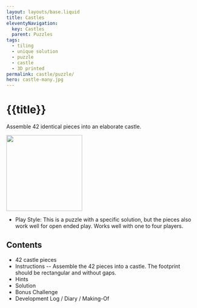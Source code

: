 ```yaml
---
layout: layouts/base.liquid
title: Castles
eleventyNavigation:
  key: Castles
  parent: Puzzles
tags:
  - tiling
  - unique solution
  - puzzle
  - castle
  - 3D printed
permalink: castle/puzzle/
hero: castle-many.jpg 
---
```

# {{title}}
Assemble 42 identical pieces into an elaborate castle.

<img src="/img/castle-sq.jpg" width=200></img>

* Play Style: This is a puzzle with a specific solution, but the pieces also work well for open ended play. Works well with one to four players.

## Contents
* 42 castle pieces
* Instructions
-- Assemble the 42 pieces into a castle. The footprint should be rectangular and without gaps.
* Hints
* Solution
* Bonus Challenge
* Development Log / Diary / Making-Of
